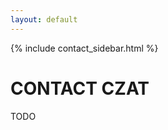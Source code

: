 ```yaml
---
layout: default
---
```


{% include contact_sidebar.html %}
  
   <div class="w3-row w3-padding-64">
    <div class="w3-twothird w3-container">
      <h1 class="w3-text-teal">CONTACT CZAT</h1>
      <p>TODO</p>
    </div>
  </div>


